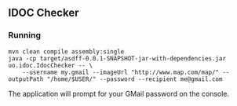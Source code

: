 ## IDOC Checker

### Running

    mvn clean compile assembly:single
    java -cp target/asdff-0.0.1-SNAPSHOT-jar-with-dependencies.jar uo.idoc.IdocChecker -- \
        --username my.gmail --imageUrl "http://www.map.com/map/" --outputPath "/home/$USER/" --password --recipient me@gmail.com

The application will prompt for your GMail password on the console.
